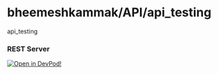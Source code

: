 # bheemeshkammak/API/api_testing
api_testing


### REST Server





    



[![Open in DevPod!](https://devpod.sh/assets/open-in-devpod.svg)](https://devpod.sh/open#https://github.com/bheemeshkammak/API/api_testing)